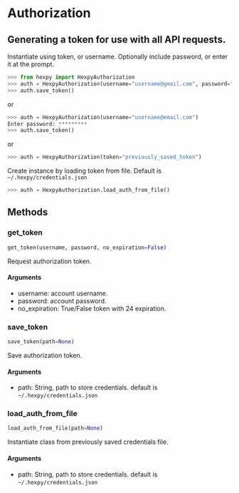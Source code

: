 Authorization
=============

## Generating a token for use with all API requests.

Instantiate using token, or username. Optionally include password, or enter it at the prompt.
```python
>>> from hexpy import HexpyAuthorization
>>> auth = HexpyAuthorization(username="username@gmail.com", password="secretpassword")
>>> auth.save_token()
```
or
```python
>>> auth = HexpyAuthorization(username="username@email.com")
Enter password: *********
>>> auth.save_token()
```
or
```python
>>> auth = HexpyAuthorization(token="previously_saved_token")
```
Create instance by loading token from file.  Default is `~/.hexpy/credentials.json`
```python
>>> auth = HexpyAuthorization.load_auth_from_file()
```

## Methods

### get_token

```python
get_token(username, password, no_expiration=False)
```

Request authorization token.
#### Arguments

* username: account username.
* password: account password.
* no_expiration: True/False token with 24 expiration.

### save_token
```python
save_token(path=None)
```
Save authorization token.
#### Arguments
* path: String, path to store credentials. default is `~/.hexpy/credentials.json`

### load_auth_from_file
```python
load_auth_from_file(path=None)
```
Instantiate class from previously saved credentials file.
#### Arguments
* path: String, path to store credentials. default is `~/.hexpy/credentials.json`
